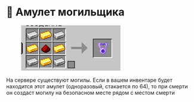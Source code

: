 # 🧿 Амулет могильщика

<figure><img src="../.gitbook/assets/image (6).png" alt=""><figcaption></figcaption></figure>

На сервере существуют могилы. Если в вашем инвентаре будет находится этот амулет (одноразовый, стакается по 64), то при смерти он создаст могилу на безопасном месте рядом с местом смерти
